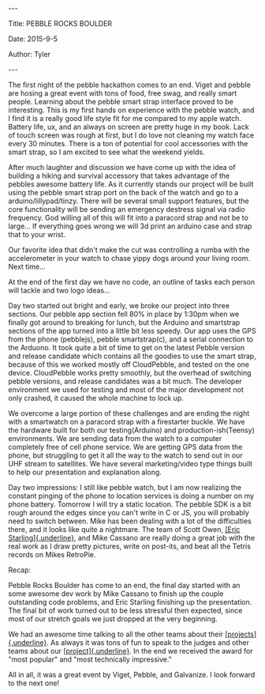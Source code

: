 \-\--

Title: PEBBLE ROCKS BOULDER

Date: 2015-9-5

Author: Tyler

\-\--

The first night of the pebble hackathon comes to an end. Viget and
pebble are hosing a great event with tons of food, free swag, and really
smart people. Learning about the pebble smart strap interface proved to
be interesting. This is my first hands on experience with the pebble
watch, and I find it is a really good life style fit for me compared to
my apple watch. Battery life, ux, and an always on screen are pretty
huge in my book. Lack of touch screen was rough at first, but I do love
not cleaning my watch face every 30 minutes. There is a ton of potential
for cool accessories with the smart strap, so I am excited to see what
the weekend yields.

After much laughter and discussion we have come up with the idea of
building a hiking and survival accessory that takes advantage of the
pebbles awesome battery life. As it currently stands our project will be
built using the pebble smart strap port on the back of the watch and go
to a arduino/lillypad/tinzy. There will be several small support
features, but the core functionality will be sending an emergency
destress signal via radio frequency. God willing all of this will fit
into a paracord strap and not be to large\... If everything goes wrong
we will 3d print an arduino case and strap that to your wrist.

Our favorite idea that didn\'t make the cut was controlling a rumba with
the accelerometer in your watch to chase yippy dogs around your living
room. Next time\...

At the end of the first day we have no code, an outline of tasks each
person will tackle and two logo ideas\...

Day two started out bright and early, we broke our project into three
sections. Our pebble app section fell 80% in place by 1:30pm when we
finally got around to breaking for lunch, but the Arduino and smartstrap
sections of the app turned into a little bit less speedy. Our app uses
the GPS from the phone (pebblejs), pebble smartstrap(c), and a serial
connection to the Arduono. It took quite a bit of time to get on the
latest Pebble version and release candidate which contains all the
goodies to use the smart strap, because of this we worked mostly off
CloudPebble, and tested on the one device. CloudPebble works pretty
smoothly, but the overhead of switching pebble versions, and release
candidates was a bit much. The developer environment we used for testing
and most of the major development not only crashed, it caused the whole
machine to lock up.

We overcome a large portion of these challenges and are ending the night
with a smartwatch on a paracord strap with a firestarter buckle. We have
the hardware built for both our testing(Arduino) and
production-ish(Teensy) environments. We are sending data from the watch
to a computer completely free of cell phone service. We are getting GPS
data from the phone, but struggling to get it all the way to the watch
to send out in our UHF stream to satellites. We have several
marketing/video type things built to help our presentation and
explanation along.

Day two impressions: I still like pebble watch, but I am now realizing
the constant pinging of the phone to location services is doing a number
on my phone battery. Tomorrow I will try a static location. The pebble
SDK is a bit rough around the edges since you can\'t write in C or JS,
you will probably need to switch between. Mike has been dealing with a
lot of the difficulties there, and it looks like quite a nightmare. The
team of Scott Owen, [[Eric
Starling]{.underline}](http://ericstarling.com/), and Mike Cassano are
really doing a great job with the real work as I draw pretty pictures,
write on post-its, and beat all the Tetris records on Mikes RetroPie.

Recap:

Pebble Rocks Boulder has come to an end, the final day started with an
some awesome dev work by Mike Cassano to finish up the couple
outstanding code problems, and Eric Starling finishing up the
presentation. The final bit of work turned out to be less stressful then
expected, since most of our stretch goals we just dropped at the very
beginning.

We had an awesome time talking to all the other teams about their
[[projects]{.underline}](https://www.hackster.io/hackathons/pebble-rocks-boulder/a-pebble-hackathon/projects).
As always it was tons of fun to speak to the judges and other teams
about our
[[project]{.underline}](https://www.hackster.io/team-universal-mind/survival-strap).
In the end we received the award for \"most popular\" and \"most
technically impressive.\"

All in all, it was a great event by Viget, Pebble, and Galvanize. I look
forward to the next one!
